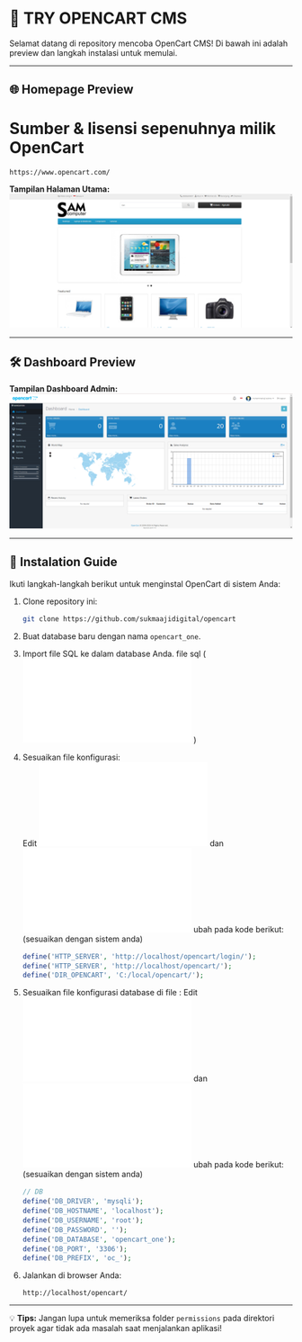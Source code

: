 # 🎯 TRY OPENCART CMS

Selamat datang di repository mencoba OpenCart CMS! Di bawah ini adalah preview dan langkah instalasi untuk memulai.

---

## 🌐 Homepage Preview

# Sumber & lisensi sepenuhnya milik OpenCart

```
https://www.opencart.com/
```

**Tampilan Halaman Utama:**  
![Homepage Preview](ss/home.png)

---

## 🛠️ Dashboard Preview

**Tampilan Dashboard Admin:**  
![Dashboard Preview](ss/dashboard.png)

---

## 🚀 Instalation Guide

Ikuti langkah-langkah berikut untuk menginstal OpenCart di sistem Anda:

1. Clone repository ini:

   ```bash
   git clone https://github.com/sukmaajidigital/opencart
   ```

2. Buat database baru dengan nama `opencart_one`.

3. Import file SQL ke dalam database Anda. file sql ( ![opencart_one.sql](opencart_one.sql) )

4. Sesuaikan file konfigurasi:  
   Edit ![config.php](config.php) dan ![login/config.php](login/config.php) ubah pada kode berikut: (sesuaikan dengan sistem anda)

   ```php
   define('HTTP_SERVER', 'http://localhost/opencart/login/');
   define('HTTP_SERVER', 'http://localhost/opencart/');
   define('DIR_OPENCART', 'C:/local/opencart/');
   ```

5. Sesuaikan file konfigurasi database di file :
   Edit ![config.php](config.php) dan ![login/config.php](login/config.php) ubah pada kode berikut: (sesuaikan dengan sistem anda)

   ```php
   // DB
   define('DB_DRIVER', 'mysqli');
   define('DB_HOSTNAME', 'localhost');
   define('DB_USERNAME', 'root');
   define('DB_PASSWORD', '');
   define('DB_DATABASE', 'opencart_one');
   define('DB_PORT', '3306');
   define('DB_PREFIX', 'oc_');
   ```

6. Jalankan di browser Anda:
   ```
   http://localhost/opencart/
   ```

---

💡 **Tips:** Jangan lupa untuk memeriksa folder `permissions` pada direktori proyek agar tidak ada masalah saat menjalankan aplikasi!
